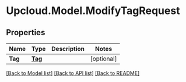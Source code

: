 # Upcloud.Model.ModifyTagRequest
## Properties

Name | Type | Description | Notes
------------ | ------------- | ------------- | -------------
**Tag** | [**Tag**](Tag.md) |  | [optional] 

[[Back to Model list]](../README.md#documentation-for-models) [[Back to API list]](../README.md#documentation-for-api-endpoints) [[Back to README]](../README.md)

